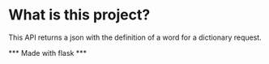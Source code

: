 # What is this project?
This API returns a json with the definition of a word 
for a dictionary request.

*** Made with flask ***
